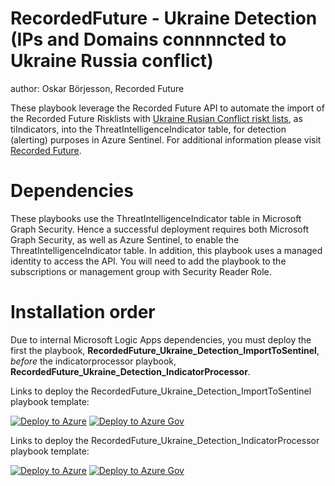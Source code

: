 # RecordedFuture - Ukraine Detection (IPs and Domains connnncted to Ukraine Russia conflict)
author: Oskar Börjesson, Recorded Future

These playbook leverage the Recorded Future API to automate the import of the Recorded Future Risklists with [Ukraine Rusian Conflict riskt lists](https://support.recordedfuture.com/hc/en-us/articles/4484981411475-Resource-Center-on-the-Ukraine-Conflict), as tiIndicators, into the ThreatIntelligenceIndicator table, for detection (alerting) purposes in Azure Sentinel.  For additional information please visit [Recorded Future](https://www.recordedfuture.com/integrations/azure/).

# Dependencies
These playbooks use the ThreatIntelligenceIndicator table in Microsoft Graph Security.  Hence a successful deployment requires both Microsoft Graph Security, as well as Azure Sentinel, to enable the ThreatIntelligenceIndicator table.  In addition, this playbook uses a managed identity to access the API. You will need to add the playbook to the subscriptions or management group with Security Reader Role.

# Installation order
Due to internal Microsoft Logic Apps dependencies, you must deploy the first the playbook, **RecordedFuture_Ukraine_Detection_ImportToSentinel**, _before_ the indicatorprocessor playbook, **RecordedFuture_Ukraine_Detection_IndicatorProcessor**.


Links to deploy the RecordedFuture_Ukraine_Detection_ImportToSentinel playbook template:

[![Deploy to Azure](https://aka.ms/deploytoazurebutton)](https://portal.azure.com/#create/Microsoft.Template/uri/https%3A%2F%2Fraw.githubusercontent.com%2FAzure%2FAzure-Sentinel%2Fmaster%2FPlaybooks%2FRecordedFuture_Ukraine_Detection%2FRecordedFuture_Ukraine_Detection_ImportToSentinel.json)
[![Deploy to Azure Gov](https://aka.ms/deploytoazuregovbutton)](https://portal.azure.us/#create/Microsoft.Template/uri/https%3A%2F%2Fraw.githubusercontent.com%2FAzure%2FAzure-Sentinel%2Fmaster%2FPlaybooks%2FRecordedFuture_Ukraine_Detection%2FRecordedFuture_Ukraine_Detection_ImportToSentinel.json)

Links to deploy the RecordedFuture_Ukraine_Detection_IndicatorProcessor playbook template:

[![Deploy to Azure](https://aka.ms/deploytoazurebutton)](https://portal.azure.com/#create/Microsoft.Template/uri/https%3A%2F%2Fraw.githubusercontent.com%2FAzure%2FAzure-Sentinel%2Fmaster%2FPlaybooks%2FRecordedFuture_Ukraine_Detection%2FRecordedFuture_Ukraine_Detection_IndicatorProcessor.json)
[![Deploy to Azure Gov](https://aka.ms/deploytoazuregovbutton)](https://portal.azure.us/#create/Microsoft.Template/uri/https%3A%2F%2Fraw.githubusercontent.com%2FAzure%2FAzure-Sentinel%2Fmaster%2FPlaybooks%2FRecordedFuture_Ukraine_Detection%2FRecordedFuture_Ukraine_Detection_IndicatorProcessor.json)
